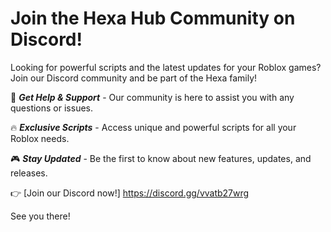 # Join the Hexa Hub Community on Discord!

Looking for powerful scripts and the latest updates for your Roblox games? Join our Discord community and be part of the Hexa family!

💬 ***Get Help & Support*** - Our community is here to assist you with any questions or issues.

🔥 ***Exclusive Scripts*** - Access unique and powerful scripts for all your Roblox needs.

🎮 ***Stay Updated*** - Be the first to know about new features, updates, and releases.

👉 [Join our Discord now!] https://discord.gg/vvatb27wrg

See you there!
